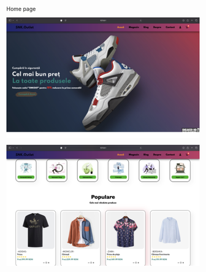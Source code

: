 Home page

![HomePage](https://github.com/tpaul790/Personal-Projects/blob/main/Atestat/README_Images/Screenshot%202025-02-12%20at%2017.40.03.png?raw=true)

![](https://github.com/tpaul790/Personal-Projects/blob/main/Atestat/README_Images/Screenshot%202025-02-12%20at%2017.40.23.png?raw=true)
